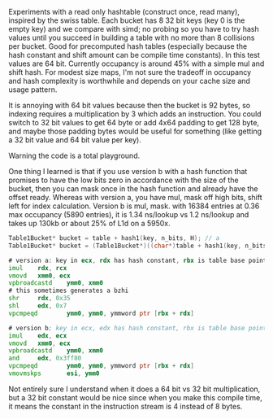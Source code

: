 Experiments with a read only hashtable (construct once, read many), inspired by the swiss table. Each bucket has 8 32 bit keys (key 0 is the empty key) and we compare with simd; no probing so you have to try hash values until you succeed in building a table with no more than 8 collisions per bucket. Good for precomputed hash tables (especially because the hash constant and shift amount can be compile time  constants). In this test values are 64 bit. Currently occupancy is around 45% with a simple mul and shift hash. For modest size maps, I'm not sure the tradeoff in occupancy and hash complexity is worthwhile and depends on your cache size and usage pattern.

It is annoying with 64 bit values because then the bucket is 92 bytes, so indexing requires a multiplication by 3 which adds an instruction. You could switch to 32 bit values to get 64 byte or add 4x64 padding to get 128 byte, and maybe those padding bytes would be useful for something (like getting a 32 bit value and 64 bit value per key).

Warning the code is a total playground.

One thing I learned is that if you use version b with a hash function that promises to have the low bits zero in accordance with the size of the bucket, then you can mask once in the hash function and already have the offset ready. Whereas with version a, you have mul, mask off high bits, shift left for index calculation. Version b is mul, mask. with 16384 entries at 0.36 max occupancy (5890 entries), it is 1.34 ns/lookup vs 1.2 ns/lookup and takes up 130kb or about 25% of L1d on a 5950x.

```c
Table1Bucket* bucket = table + hash1(key, n_bits, H); // a
Table1Bucket* bucket = (Table1Bucket*)((char*)table + hash1(key, n_bits, H)); // b
```

```asm
# version a: key in ecx, rdx has hash constant, rbx is table base pointer
imul    rdx, rcx
vmovd   xmm0, ecx
vpbroadcastd    ymm0, xmm0
# this sometimes generates a bzhi
shr     rdx, 0x35
shl     edx, 0x7
vpcmpeqd        ymm0, ymm0, ymmword ptr [rbx + rdx]

# version b; key in ecx, edx has hash constant, rbx is table base pointer
imul    edx, ecx
vmovd   xmm0, ecx
vpbroadcastd    ymm0, xmm0
and     edx, 0x3ff80
vpcmpeqd        ymm0, ymm0, ymmword ptr [rbx + rdx]
vmovmskps       esi, ymm0
```

Not entirely sure I understand when it does a 64 bit vs 32 bit multiplication, but a 32 bit constant would be nice since when you make this compile time, it means the constant in the instruction stream is 4 instead of 8 bytes.
